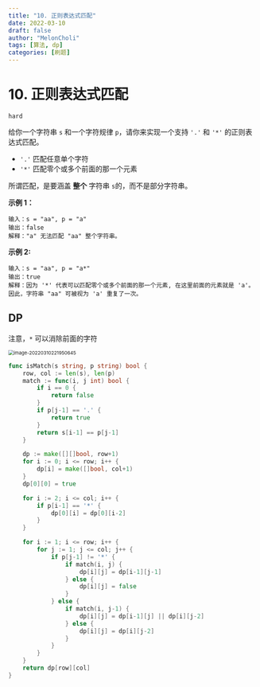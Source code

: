 ```yaml
---
title: "10. 正则表达式匹配"
date: 2022-03-10
draft: false
author: "MelonCholi"
tags: [算法, dp]
categories: [刷题]
---
```


# 10. 正则表达式匹配

`hard`

给你一个字符串 `s` 和一个字符规律 `p`，请你来实现一个支持 `'.'` 和 `'*'` 的正则表达式匹配。

- `'.'` 匹配任意单个字符
- `'*'` 匹配零个或多个前面的那一个元素

所谓匹配，是要涵盖 **整个** 字符串 `s`的，而不是部分字符串。

**示例 1：**

```
输入：s = "aa", p = "a"
输出：false
解释："a" 无法匹配 "aa" 整个字符串。
```

**示例 2:**

```
输入：s = "aa", p = "a*"
输出：true
解释：因为 '*' 代表可以匹配零个或多个前面的那一个元素, 在这里前面的元素就是 'a'。因此，字符串 "aa" 可被视为 'a' 重复了一次。
```

## DP

注意，`*` 可以消除前面的字符

<img src="https://markdown-1303167219.cos.ap-shanghai.myqcloud.com/image-20220310221950645.png" alt="image-20220310221950645" style="zoom:67%;" />

```go
func isMatch(s string, p string) bool {
	row, col := len(s), len(p)
	match := func(i, j int) bool {
		if i == 0 {
			return false
		}
		if p[j-1] == '.' {
			return true
		}
		return s[i-1] == p[j-1]
	}

	dp := make([][]bool, row+1)
	for i := 0; i <= row; i++ {
		dp[i] = make([]bool, col+1)
	}
	dp[0][0] = true

	for i := 2; i <= col; i++ {
		if p[i-1] == '*' {
			dp[0][i] = dp[0][i-2]
		}
	}

	for i := 1; i <= row; i++ {
		for j := 1; j <= col; j++ {
			if p[j-1] != '*' {
				if match(i, j) {
					dp[i][j] = dp[i-1][j-1]
				} else {
					dp[i][j] = false
				}
			} else {
				if match(i, j-1) {
					dp[i][j] = dp[i-1][j] || dp[i][j-2]
				} else {
					dp[i][j] = dp[i][j-2]
				}
			}
		}
	}
	return dp[row][col]
}
```

